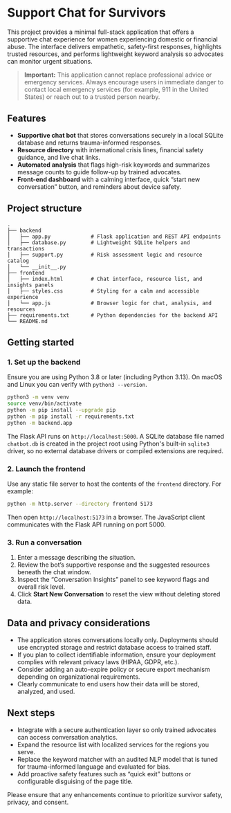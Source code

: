 # Support Chat for Survivors

This project provides a minimal full-stack application that offers a supportive chat experience for women experiencing domestic or financial abuse. The interface delivers empathetic, safety-first responses, highlights trusted resources, and performs lightweight keyword analysis so advocates can monitor urgent situations.

> **Important:** This application cannot replace professional advice or emergency services. Always encourage users in immediate danger to contact local emergency services (for example, 911 in the United States) or reach out to a trusted person nearby.

## Features

- **Supportive chat bot** that stores conversations securely in a local SQLite database and returns trauma-informed responses.
- **Resource directory** with international crisis lines, financial safety guidance, and live chat links.
- **Automated analysis** that flags high-risk keywords and summarizes message counts to guide follow-up by trained advocates.
- **Front-end dashboard** with a calming interface, quick “start new conversation” button, and reminders about device safety.

## Project structure

```
.
├── backend
│   ├── app.py             # Flask application and REST API endpoints
│   ├── database.py        # Lightweight SQLite helpers and transactions
│   ├── support.py         # Risk assessment logic and resource catalog
│   └── __init__.py
├── frontend
│   ├── index.html         # Chat interface, resource list, and insights panels
│   ├── styles.css         # Styling for a calm and accessible experience
│   └── app.js             # Browser logic for chat, analysis, and resources
├── requirements.txt       # Python dependencies for the backend API
└── README.md
```

## Getting started

### 1. Set up the backend

Ensure you are using Python 3.8 or later (including Python 3.13). On macOS and Linux you can verify with `python3 --version`.

```bash
python3 -m venv venv
source venv/bin/activate
python -m pip install --upgrade pip
python -m pip install -r requirements.txt
python -m backend.app
```

The Flask API runs on `http://localhost:5000`. A SQLite database file named `chatbot.db` is created in the project root using
Python's built-in `sqlite3` driver, so no external database drivers or compiled extensions are required.

### 2. Launch the frontend

Use any static file server to host the contents of the `frontend` directory. For example:

```bash
python -m http.server --directory frontend 5173
```

Then open `http://localhost:5173` in a browser. The JavaScript client communicates with the Flask API running on port 5000.

### 3. Run a conversation

1. Enter a message describing the situation.
2. Review the bot’s supportive response and the suggested resources beneath the chat window.
3. Inspect the “Conversation Insights” panel to see keyword flags and overall risk level.
4. Click **Start New Conversation** to reset the view without deleting stored data.

## Data and privacy considerations

- The application stores conversations locally only. Deployments should use encrypted storage and restrict database access to trained staff.
- If you plan to collect identifiable information, ensure your deployment complies with relevant privacy laws (HIPAA, GDPR, etc.).
- Consider adding an auto-expire policy or secure export mechanism depending on organizational requirements.
- Clearly communicate to end users how their data will be stored, analyzed, and used.

## Next steps

- Integrate with a secure authentication layer so only trained advocates can access conversation analytics.
- Expand the resource list with localized services for the regions you serve.
- Replace the keyword matcher with an audited NLP model that is tuned for trauma-informed language and evaluated for bias.
- Add proactive safety features such as “quick exit” buttons or configurable disguising of the page title.

Please ensure that any enhancements continue to prioritize survivor safety, privacy, and consent.
